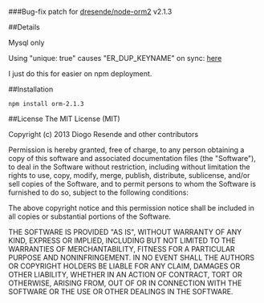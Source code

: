 ###Bug-fix patch for [dresende/node-orm2](https://github.com/dresende/node-orm2) v2.1.3

##Details

Mysql only

Using "unique: true" causes "ER_DUP_KEYNAME" on sync: [here](https://github.com/dresende/node-orm2/issues/326)

I just do this for easier on npm deployment.

##Installation

	npm install orm-2.1.3

##License
The MIT License (MIT)

Copyright (c) 2013 Diogo Resende and other contributors

Permission is hereby granted, free of charge, to any person obtaining a copy
of this software and associated documentation files (the "Software"), to deal
in the Software without restriction, including without limitation the rights
to use, copy, modify, merge, publish, distribute, sublicense, and/or sell
copies of the Software, and to permit persons to whom the Software is
furnished to do so, subject to the following conditions:

The above copyright notice and this permission notice shall be included in
all copies or substantial portions of the Software.

THE SOFTWARE IS PROVIDED "AS IS", WITHOUT WARRANTY OF ANY KIND, EXPRESS OR
IMPLIED, INCLUDING BUT NOT LIMITED TO THE WARRANTIES OF MERCHANTABILITY,
FITNESS FOR A PARTICULAR PURPOSE AND NONINFRINGEMENT. IN NO EVENT SHALL THE
AUTHORS OR COPYRIGHT HOLDERS BE LIABLE FOR ANY CLAIM, DAMAGES OR OTHER
LIABILITY, WHETHER IN AN ACTION OF CONTRACT, TORT OR OTHERWISE, ARISING FROM,
OUT OF OR IN CONNECTION WITH THE SOFTWARE OR THE USE OR OTHER DEALINGS IN
THE SOFTWARE.